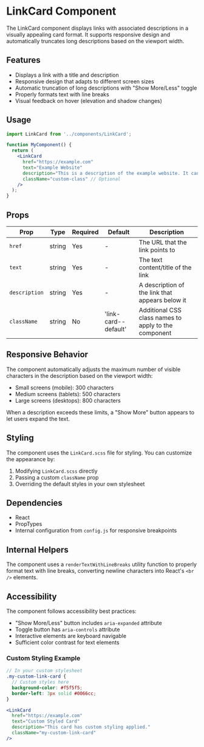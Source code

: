# LinkCard Component

The LinkCard component displays links with associated descriptions in a visually appealing card format.
It supports responsive design and automatically truncates long descriptions based on the viewport width.

## Features

- Displays a link with a title and description
- Responsive design that adapts to different screen sizes
- Automatic truncation of long descriptions with "Show More/Less" toggle
- Properly formats text with line breaks
- Visual feedback on hover (elevation and shadow changes)

## Usage

```jsx
import LinkCard from '../components/LinkCard';

function MyComponent() {
  return (
    <LinkCard 
      href="https://example.com"
      text="Example Website"
      description="This is a description of the example website. It can be multiple lines and will be truncated if it's too long for the current screen size."
      className="custom-class" // Optional
    />
  );
}
```

## Props

| Prop          | Type   | Required | Default              | Description                                          |
| ------------- | ------ | -------- | -------------------- | ---------------------------------------------------- |
| `href`        | string | Yes      | -                    | The URL that the link points to                      |
| `text`        | string | Yes      | -                    | The text content/title of the link                   |
| `description` | string | Yes      | -                    | A description of the link that appears below it      |
| `className`   | string | No       | 'link-card--default' | Additional CSS class names to apply to the component |

## Responsive Behavior

The component automatically adjusts the maximum number of visible characters in the description based on the viewport width:

- Small screens (mobile): 300 characters
- Medium screens (tablets): 500 characters
- Large screens (desktops): 800 characters

When a description exceeds these limits, a "Show More" button appears to let users expand the text.

## Styling

The component uses the `LinkCard.scss` file for styling. You can customize the appearance by:

1. Modifying `LinkCard.scss` directly
2. Passing a custom `className` prop
3. Overriding the default styles in your own stylesheet

## Dependencies

- React
- PropTypes
- Internal configuration from `config.js` for responsive breakpoints

## Internal Helpers

The component uses a `renderTextWithLineBreaks` utility function to properly format text with line breaks, converting newline characters into React's `<br />` elements.

## Accessibility

The component follows accessibility best practices:

- "Show More/Less" button includes `aria-expanded` attribute
- Toggle button has `aria-controls` attribute
- Interactive elements are keyboard navigable
- Sufficient color contrast for text elements

### Custom Styling Example

```scss
// In your custom stylesheet
.my-custom-link-card {
  // Custom styles here
  background-color: #f5f5f5;
  border-left: 3px solid #0066cc;
}
```

```jsx
<LinkCard 
  href="https://example.com"
  text="Custom Styled Card"
  description="This card has custom styling applied."
  className="my-custom-link-card"
/>
```
